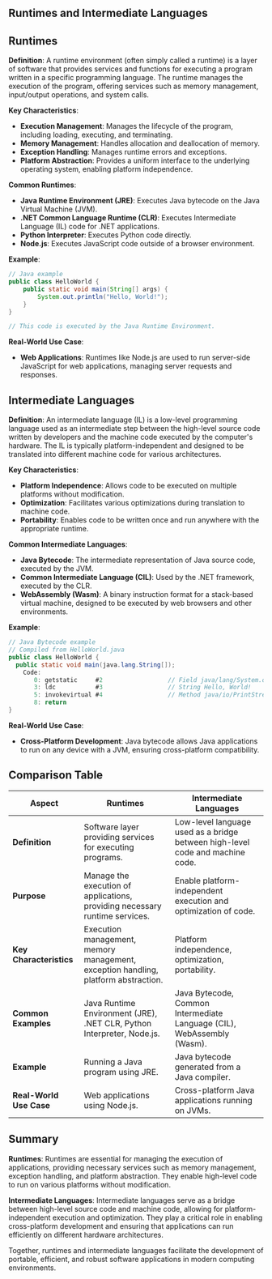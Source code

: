 ## Runtimes and Intermediate Languages

## Runtimes

**Definition**:
A runtime environment (often simply called a runtime) is a layer of software that provides services and functions for executing a program written in a specific programming language. The runtime manages the execution of the program, offering services such as memory management, input/output operations, and system calls.

**Key Characteristics**:

- **Execution Management**: Manages the lifecycle of the program, including loading, executing, and terminating.
- **Memory Management**: Handles allocation and deallocation of memory.
- **Exception Handling**: Manages runtime errors and exceptions.
- **Platform Abstraction**: Provides a uniform interface to the underlying operating system, enabling platform independence.

**Common Runtimes**:

- **Java Runtime Environment (JRE)**: Executes Java bytecode on the Java Virtual Machine (JVM).
- **.NET Common Language Runtime (CLR)**: Executes Intermediate Language (IL) code for .NET applications.
- **Python Interpreter**: Executes Python code directly.
- **Node.js**: Executes JavaScript code outside of a browser environment.

**Example**:

```java
// Java example
public class HelloWorld {
    public static void main(String[] args) {
        System.out.println("Hello, World!");
    }
}

// This code is executed by the Java Runtime Environment.
```

**Real-World Use Case**:

- **Web Applications**: Runtimes like Node.js are used to run server-side JavaScript for web applications, managing server requests and responses.

## Intermediate Languages

**Definition**:
An intermediate language (IL) is a low-level programming language used as an intermediate step between the high-level source code written by developers and the machine code executed by the computer's hardware. The IL is typically platform-independent and designed to be translated into different machine code for various architectures.

**Key Characteristics**:

- **Platform Independence**: Allows code to be executed on multiple platforms without modification.
- **Optimization**: Facilitates various optimizations during translation to machine code.
- **Portability**: Enables code to be written once and run anywhere with the appropriate runtime.

**Common Intermediate Languages**:

- **Java Bytecode**: The intermediate representation of Java source code, executed by the JVM.
- **Common Intermediate Language (CIL)**: Used by the .NET framework, executed by the CLR.
- **WebAssembly (Wasm)**: A binary instruction format for a stack-based virtual machine, designed to be executed by web browsers and other environments.

**Example**:

```java
// Java Bytecode example
// Compiled from HelloWorld.java
public class HelloWorld {
  public static void main(java.lang.String[]);
    Code:
       0: getstatic     #2                  // Field java/lang/System.out:Ljava/io/PrintStream;
       3: ldc           #3                  // String Hello, World!
       5: invokevirtual #4                  // Method java/io/PrintStream.println:(Ljava/lang/String;)V
       8: return
}
```

**Real-World Use Case**:

- **Cross-Platform Development**: Java bytecode allows Java applications to run on any device with a JVM, ensuring cross-platform compatibility.

## Comparison Table

| **Aspect**               | **Runtimes**                                                                 | **Intermediate Languages**                                         |
|--------------------------|------------------------------------------------------------------------------|--------------------------------------------------------------------|
| **Definition**           | Software layer providing services for executing programs.                    | Low-level language used as a bridge between high-level code and machine code. |
| **Purpose**              | Manage the execution of applications, providing necessary runtime services.  | Enable platform-independent execution and optimization of code.    |
| **Key Characteristics**  | Execution management, memory management, exception handling, platform abstraction. | Platform independence, optimization, portability.                  |
| **Common Examples**      | Java Runtime Environment (JRE), .NET CLR, Python Interpreter, Node.js.       | Java Bytecode, Common Intermediate Language (CIL), WebAssembly (Wasm). |
| **Example**              | Running a Java program using JRE.                                            | Java bytecode generated from a Java compiler.                      |
| **Real-World Use Case**  | Web applications using Node.js.                                              | Cross-platform Java applications running on JVMs.                  |

## Summary

**Runtimes**:
Runtimes are essential for managing the execution of applications, providing necessary services such as memory management, exception handling, and platform abstraction. They enable high-level code to run on various platforms without modification.

**Intermediate Languages**:
Intermediate languages serve as a bridge between high-level source code and machine code, allowing for platform-independent execution and optimization. They play a critical role in enabling cross-platform development and ensuring that applications can run efficiently on different hardware architectures.

Together, runtimes and intermediate languages facilitate the development of portable, efficient, and robust software applications in modern computing environments.
